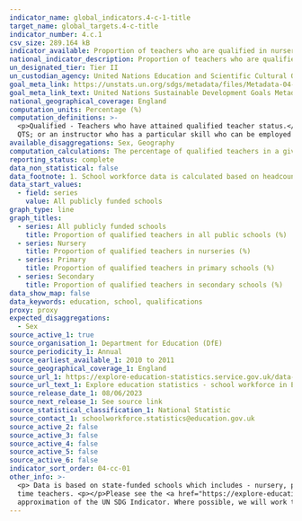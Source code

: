 ```yaml
---
indicator_name: global_indicators.4-c-1-title
target_name: global_targets.4-c-title
indicator_number: 4.c.1
csv_size: 289.164 kB
indicator_available: Proportion of teachers who are qualified in nursery, primary and secondary education
national_indicator_description: Proportion of teachers who are qualified in nursery, primary and secondary education in state-funded schools in England
un_designated_tier: Tier II
un_custodian_agency: United Nations Education and Scientific Cultural Organisation - Institute for Statistics (UNESCO-UIS)
goal_meta_link: https://unstats.un.org/sdgs/metadata/files/Metadata-04-0C-01.pdf 
goal_meta_link_text: United Nations Sustainable Development Goals Metadata (PDF 218 KB)
national_geographical_coverage: England
computation_units: Percentage (%)
computation_definitions: >-
  <p>Qualified - Teachers who have attained qualified teacher status.</p><p>Unqualified -  An unqualified teacher is either a trainee working towards qualified teacher status (QTS); an overseas trained teacher who has not exceeded the four years they are allowed to teach without having
  QTS; or an instructor who has a particular skill who can be employed for so long as a qualified teacher is not available. </p><p> Nursery - Children aged 2 to 4. </p><p> Primary - Children aged 4 to 11. </p><p> Secondary - Children aged 11 to 16. </p>
available_disaggregations: Sex, Geography 
computation_calculations: The percentage of qualified teachers in a given level of education is expressed as (the qualified teachers headcount/total teachers headcount)*100 in that level of education.
reporting_status: complete
data_non_statistical: false
data_footnote: 1. School workforce data is calculated based on headcount. This means the figures may differ slightly from other figures available in the public domain which may use figures for the full time equivalent.
data_start_values:
  - field: series
    value: All publicly funded schools
graph_type: line
graph_titles:
  - series: All publicly funded schools
    title: Proportion of qualified teachers in all public schools (%)
  - series: Nursery
    title: Proportion of qualified teachers in nurseries (%)
  - series: Primary
    title: Proportion of qualified teachers in primary schools (%)
  - series: Secondary
    title: Proportion of qualified teachers in secondary schools (%)
data_show_map: false
data_keywords: education, school, qualifications
proxy: proxy
expected_disaggregations:
  - Sex
source_active_1: true
source_organisation_1: Department for Education (DfE)
source_periodicity_1: Annual
source_earliest_available_1: 2010 to 2011
source_geographical_coverage_1: England
source_url_1: https://explore-education-statistics.service.gov.uk/data-tables/school-workforce-in-england
source_url_text_1: Explore education statistics - school workforce in England
source_release_date_1: 08/06/2023
source_next_release_1: See source link
source_statistical_classification_1: National Statistic
source_contact_1: schoolworkforce.statistics@education.gov.uk
source_active_2: false
source_active_3: false
source_active_4: false
source_active_5: false
source_active_6: false
indicator_sort_order: 04-cc-01
other_info: >-
  <p> Data is based on state-funded schools which includes - nursery, primary, and secondary schools. </p><p> Primary schools include both Primary academies and LA maintained primaries from the source publication. </p><p> The proportion of qualified teachers includes both full and part
  time teachers. <p></p>Please see the <a href="https://explore-education-statistics.service.gov.uk/methodology/school-workforce-in-england-methodolgy">School Workforce in England - methodology</a> for further methodological information. </p> This indicator is being used as an
  approximation of the UN SDG Indicator. Where possible, we will work to identify or develop UK data to meet the global indicator specification. This indicator has been identified in collaboration with topic experts.
---
```


